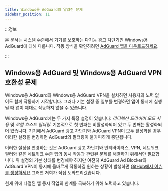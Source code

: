 ```yaml
---
title: Windows용 AdGuard의 알려진 문제
sidebar_position: 11
---
```


:::정보

본 문서는 시스템 수준에서 기기를 보호하는 다기능 광고 차단기인 Windows용 AdGuard에 대해 다룹니다. 작동 방식을 확인하려면 [AdGuard 앱을 다운로드하세요](https://agrd.io/download-kb-adblock).

:::

## Windows용 AdGuard 및 Windows용 AdGuard VPN 호환성 문제

Windows용 AdGuard와 Windows용 AdGuard VPN을 설치하면 사용자의 노력 없이도 함께 작동하기 시작합니다. 그러나 기본 설정 중 일부를 변경하면 앱이 동시에 실행될 때 앱이 제대로 작동하지 않을 수 있습니다.

Windows용 AdGuard에는 두 가지 특정 설정이 있습니다: *리디렉션 드라이버 모드 사용* 및 *로컬 호스트 필터링*. 기본적으로 첫 번째는 비활성화되어 있고 두 번째는 활성화되어 있습니다. 기기에서 AdGuard 광고 차단기와 AdGuard VPN이 모두 활성화된 경우 이러한 설정을 변경하면 AdGuard의 필터링이 불가피하게 중단됩니다.

이러한 설정을 변경하는 것은 AdGuard 광고 차단기와 안티바이러스, VPN, 네트워크 필터와 같은 네트워크 수준 앱의 동시 작동과 관련된 문제를 해결하기 위해서만 필요합니다. 위 설정의 기본 상태를 변경해야 하지만 여전히 AdGuard Ad Blocker와 AdGuard VPN이 동시에 올바르게 작동하길 원하는 상황이 발생하면 [GitHub에서 이슈를 생성하세요](https://github.com/AdguardTeam/AdguardForWindows/issues/new/choose) 그러면 저희가 직접 도와드리겠습니다.

현재 위에 나열된 앱 동시 작업의 한계를 극복하기 위해 노력하고 있습니다.
